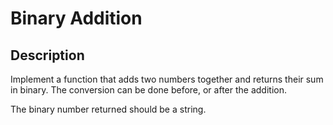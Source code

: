 # Binary Addition

## Description

Implement a function that adds two numbers together and returns their sum in binary. The conversion can be done before, or after the addition.

The binary number returned should be a string.
